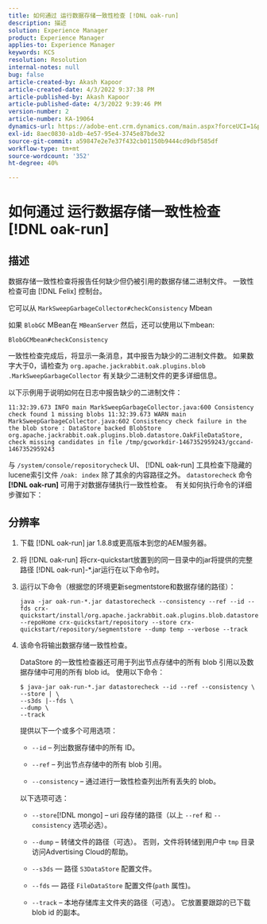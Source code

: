 ```yaml
---
title: 如何通过 运行数据存储一致性检查 [!DNL oak-run]
description: 描述
solution: Experience Manager
product: Experience Manager
applies-to: Experience Manager
keywords: KCS
resolution: Resolution
internal-notes: null
bug: false
article-created-by: Akash Kapoor
article-created-date: 4/3/2022 9:37:38 PM
article-published-by: Akash Kapoor
article-published-date: 4/3/2022 9:39:46 PM
version-number: 2
article-number: KA-19064
dynamics-url: https://adobe-ent.crm.dynamics.com/main.aspx?forceUCI=1&pagetype=entityrecord&etn=knowledgearticle&id=68a58547-96b3-ec11-983f-000d3a5d09d6
exl-id: 8aec0830-a1db-4e57-95e4-3745e87bde32
source-git-commit: a59847e2e7e37f432cb01150b9444cd9dbf585df
workflow-type: tm+mt
source-wordcount: '352'
ht-degree: 40%

---
```


# 如何通过 运行数据存储一致性检查[!DNL oak-run]

## 描述

数据存储一致性检查将报告任何缺少但仍被引用的数据存储二进制文件。 一致性检查可由 [!DNL Felix] 控制台。

它可以从 `MarkSweepGarbageCollector#checkConsistency` Mbean

如果 `BlobGC` MBean在 `MBeanServer` 然后，还可以使用以下mbean:

```
BlobGCMbean#checkConsistency
```

一致性检查完成后，将显示一条消息，其中报告为缺少的二进制文件数。 如果数字大于0，请检查为 `org.apache.jackrabbit.oak.plugins.blob .MarkSweepGarbageCollector` 有关缺少二进制文件的更多详细信息。

以下示例用于说明如何在日志中报告缺少的二进制文件：

```
11:32:39.673 INFO main MarkSweepGarbageCollector.java:600 Consistency check found 1 missing blobs 11:32:39.673 WARN main MarkSweepGarbageCollector.java:602 Consistency check failure in the the blob store : DataStore backed BlobStore org.apache.jackrabbit.oak.plugins.blob.datastore.OakFileDataStore, check missing candidates in file /tmp/gcworkdir-1467352959243/gccand-1467352959243
```

与 `/system/console/repositorycheck` UI、 [!DNL oak-run] 工具检查下隐藏的lucene索引文件 `/oak: index` 除了其余的内容路径之外。 `datastorecheck` 命令 <b>[!DNL oak-run] </b>可用于对数据存储执行一致性检查。  有关如何执行命令的详细步骤如下：

## 分辨率

1. 下载 [!DNL oak-run] jar 1.8.8或更高版本到您的AEM服务器。

1. 将 [!DNL oak-run] 将crx-quickstart放置到的同一目录中的jar将提供的完整路径 [!DNL oak-run]-\*.jar运行在以下命令时。

1. 运行以下命令（根据您的环境更新segmentstore和数据存储的路径）：

   ```
   java -jar oak-run-*.jar datastorecheck --consistency --ref --id --fds crx-quickstart/install/org.apache.jackrabbit.oak.plugins.blob.datastore.FileDataStore.config --repoHome crx-quickstart/repository --store crx-quickstart/repository/segmentstore --dump temp --verbose --track
   ```

1. 该命令将输出数据存储一致性检查。

   DataStore 的一致性检查器还可用于列出节点存储中的所有 blob 引用以及数据存储中可用的所有 blob id。 使用以下命令：

   ```
   $ java-jar oak-run-*.jar datastorecheck --id --ref --consistency \
   --store | \
   --s3ds |--fds \
   --dump \
   --track
   ```

   提供以下一个或多个可用选项：

   - `--id` – 列出数据存储中的所有 ID。

   - `--ref` – 列出节点存储中的所有 blob 引用。

   - `--consistency` – 通过进行一致性检查列出所有丢失的 blob。

   以下选项可选：

   - `--store`[!DNL mongo] –  uri 段存储的路径（以上 `--ref` 和 `--consistency` 选项必选）。

   - `--dump` – 转储文件的路径（可选）。 否则，文件将转储到用户中 `tmp` 目录访问Advertising Cloud的帮助。

   - `--s3ds`  — 路径 `S3DataStore` 配置文件。

   - `--fds`  — 路径 `FileDataStore` 配置文件(`path` 属性)。

   - `--track` – 本地存储库主文件夹的路径（可选）。 它放置要跟踪的已下载 blob id 的副本。
